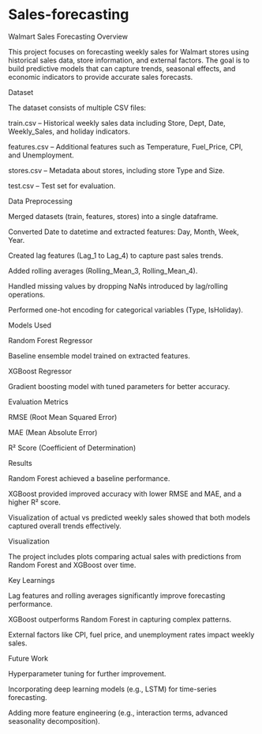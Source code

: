 # Sales-forecasting
Walmart Sales Forecasting
Overview

This project focuses on forecasting weekly sales for Walmart stores using historical sales data, store information, and external factors. The goal is to build predictive models that can capture trends, seasonal effects, and economic indicators to provide accurate sales forecasts.

Dataset

The dataset consists of multiple CSV files:

train.csv – Historical weekly sales data including Store, Dept, Date, Weekly_Sales, and holiday indicators.

features.csv – Additional features such as Temperature, Fuel_Price, CPI, and Unemployment.

stores.csv – Metadata about stores, including store Type and Size.

test.csv – Test set for evaluation.

Data Preprocessing

Merged datasets (train, features, stores) into a single dataframe.

Converted Date to datetime and extracted features: Day, Month, Week, Year.

Created lag features (Lag_1 to Lag_4) to capture past sales trends.

Added rolling averages (Rolling_Mean_3, Rolling_Mean_4).

Handled missing values by dropping NaNs introduced by lag/rolling operations.

Performed one-hot encoding for categorical variables (Type, IsHoliday).

Models Used

Random Forest Regressor

Baseline ensemble model trained on extracted features.

XGBoost Regressor

Gradient boosting model with tuned parameters for better accuracy.

Evaluation Metrics

RMSE (Root Mean Squared Error)

MAE (Mean Absolute Error)

R² Score (Coefficient of Determination)

Results

Random Forest achieved a baseline performance.

XGBoost provided improved accuracy with lower RMSE and MAE, and a higher R² score.

Visualization of actual vs predicted weekly sales showed that both models captured overall trends effectively.

Visualization

The project includes plots comparing actual sales with predictions from Random Forest and XGBoost over time.

Key Learnings

Lag features and rolling averages significantly improve forecasting performance.

XGBoost outperforms Random Forest in capturing complex patterns.

External factors like CPI, fuel price, and unemployment rates impact weekly sales.

Future Work

Hyperparameter tuning for further improvement.

Incorporating deep learning models (e.g., LSTM) for time-series forecasting.

Adding more feature engineering (e.g., interaction terms, advanced seasonality decomposition).
